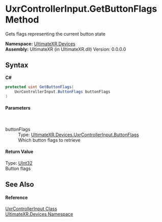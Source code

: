 # UxrControllerInput.GetButtonFlags Method 
 

Gets flags representing the current button state

**Namespace:**&nbsp;<a href="N_UltimateXR_Devices">UltimateXR.Devices</a><br />**Assembly:**&nbsp;UltimateXR (in UltimateXR.dll) Version: 0.0.0.0

## Syntax

**C#**<br />
``` C#
protected uint GetButtonFlags(
	UxrControllerInput.ButtonFlags buttonFlags
)
```


#### Parameters
&nbsp;<dl><dt>buttonFlags</dt><dd>Type: <a href="T_UltimateXR_Devices_UxrControllerInput_ButtonFlags">UltimateXR.Devices.UxrControllerInput.ButtonFlags</a><br />Which button flags to retrieve</dd></dl>

#### Return Value
Type: <a href="https://docs.microsoft.com/dotnet/api/system.uint32" target="_blank" rel="noopener noreferrer">UInt32</a><br />Button flags

## See Also


#### Reference
<a href="T_UltimateXR_Devices_UxrControllerInput">UxrControllerInput Class</a><br /><a href="N_UltimateXR_Devices">UltimateXR.Devices Namespace</a><br />